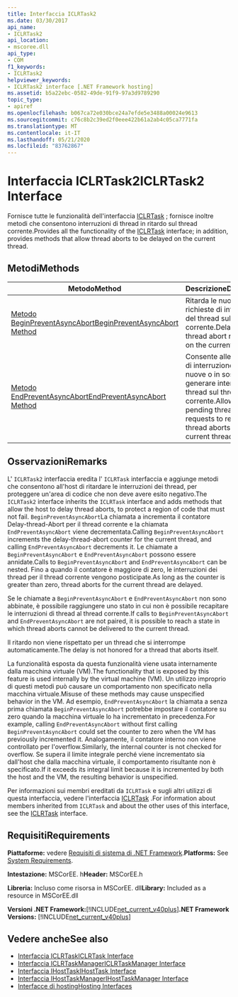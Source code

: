 ```yaml
---
title: Interfaccia ICLRTask2
ms.date: 03/30/2017
api_name:
- ICLRTask2
api_location:
- mscoree.dll
api_type:
- COM
f1_keywords:
- ICLRTask2
helpviewer_keywords:
- ICLRTask2 interface [.NET Framework hosting]
ms.assetid: b5a22ebc-0582-49de-91f9-97a3d9789290
topic_type:
- apiref
ms.openlocfilehash: b067ca72e030bce24a7efde5e3488a00024e9613
ms.sourcegitcommit: c76c8b2c39ed2f0eee422b61a2ab4c05ca7771fa
ms.translationtype: MT
ms.contentlocale: it-IT
ms.lasthandoff: 05/21/2020
ms.locfileid: "83762867"
---
```

# <a name="iclrtask2-interface"></a><span data-ttu-id="5d1fa-102">Interfaccia ICLRTask2</span><span class="sxs-lookup"><span data-stu-id="5d1fa-102">ICLRTask2 Interface</span></span>
<span data-ttu-id="5d1fa-103">Fornisce tutte le funzionalità dell'interfaccia [ICLRTask](iclrtask-interface.md) ; fornisce inoltre metodi che consentono interruzioni di thread in ritardo sul thread corrente.</span><span class="sxs-lookup"><span data-stu-id="5d1fa-103">Provides all the functionality of the [ICLRTask](iclrtask-interface.md) interface; in addition, provides methods that allow thread aborts to be delayed on the current thread.</span></span>  
  
## <a name="methods"></a><span data-ttu-id="5d1fa-104">Metodi</span><span class="sxs-lookup"><span data-stu-id="5d1fa-104">Methods</span></span>  
  
|<span data-ttu-id="5d1fa-105">Metodo</span><span class="sxs-lookup"><span data-stu-id="5d1fa-105">Method</span></span>|<span data-ttu-id="5d1fa-106">Descrizione</span><span class="sxs-lookup"><span data-stu-id="5d1fa-106">Description</span></span>|  
|------------|-----------------|  
|[<span data-ttu-id="5d1fa-107">Metodo BeginPreventAsyncAbort</span><span class="sxs-lookup"><span data-stu-id="5d1fa-107">BeginPreventAsyncAbort Method</span></span>](iclrtask2-beginpreventasyncabort-method.md)|<span data-ttu-id="5d1fa-108">Ritarda le nuove richieste di interruzione del thread sul thread corrente.</span><span class="sxs-lookup"><span data-stu-id="5d1fa-108">Delays new thread abort requests on the current thread.</span></span>|  
|[<span data-ttu-id="5d1fa-109">Metodo EndPreventAsyncAbort</span><span class="sxs-lookup"><span data-stu-id="5d1fa-109">EndPreventAsyncAbort Method</span></span>](iclrtask2-endpreventasyncabort-method.md)|<span data-ttu-id="5d1fa-110">Consente alle richieste di interruzione di thread nuove o in sospeso di generare interruzioni di thread sul thread corrente.</span><span class="sxs-lookup"><span data-stu-id="5d1fa-110">Allows new or pending thread abort requests to result in thread aborts on the current thread.</span></span>|  
  
## <a name="remarks"></a><span data-ttu-id="5d1fa-111">Osservazioni</span><span class="sxs-lookup"><span data-stu-id="5d1fa-111">Remarks</span></span>  
 <span data-ttu-id="5d1fa-112">L' `ICLRTask2` interfaccia eredita l' `ICLRTask` interfaccia e aggiunge metodi che consentono all'host di ritardare le interruzioni dei thread, per proteggere un'area di codice che non deve avere esito negativo.</span><span class="sxs-lookup"><span data-stu-id="5d1fa-112">The `ICLRTask2` interface inherits the `ICLRTask` interface and adds methods that allow the host to delay thread aborts, to protect a region of code that must not fail.</span></span> <span data-ttu-id="5d1fa-113">`BeginPreventAsyncAbort`La chiamata a incrementa il contatore Delay-thread-Abort per il thread corrente e la chiamata `EndPreventAsyncAbort` viene decrementata.</span><span class="sxs-lookup"><span data-stu-id="5d1fa-113">Calling `BeginPreventAsyncAbort` increments the delay-thread-abort counter for the current thread, and calling `EndPreventAsyncAbort` decrements it.</span></span> <span data-ttu-id="5d1fa-114">Le chiamate a `BeginPreventAsyncAbort` e `EndPreventAsyncAbort` possono essere annidate.</span><span class="sxs-lookup"><span data-stu-id="5d1fa-114">Calls to `BeginPreventAsyncAbort` and `EndPreventAsyncAbort` can be nested.</span></span> <span data-ttu-id="5d1fa-115">Fino a quando il contatore è maggiore di zero, le interruzioni dei thread per il thread corrente vengono posticipate.</span><span class="sxs-lookup"><span data-stu-id="5d1fa-115">As long as the counter is greater than zero, thread aborts for the current thread are delayed.</span></span>  
  
 <span data-ttu-id="5d1fa-116">Se le chiamate a `BeginPreventAsyncAbort` e `EndPreventAsyncAbort` non sono abbinate, è possibile raggiungere uno stato in cui non è possibile recapitare le interruzioni di thread al thread corrente.</span><span class="sxs-lookup"><span data-stu-id="5d1fa-116">If calls to `BeginPreventAsyncAbort` and `EndPreventAsyncAbort` are not paired, it is possible to reach a state in which thread aborts cannot be delivered to the current thread.</span></span>  
  
 <span data-ttu-id="5d1fa-117">Il ritardo non viene rispettato per un thread che si interrompe automaticamente.</span><span class="sxs-lookup"><span data-stu-id="5d1fa-117">The delay is not honored for a thread that aborts itself.</span></span>  
  
 <span data-ttu-id="5d1fa-118">La funzionalità esposta da questa funzionalità viene usata internamente dalla macchina virtuale (VM).</span><span class="sxs-lookup"><span data-stu-id="5d1fa-118">The functionality that is exposed by this feature is used internally by the virtual machine (VM).</span></span> <span data-ttu-id="5d1fa-119">Un utilizzo improprio di questi metodi può causare un comportamento non specificato nella macchina virtuale.</span><span class="sxs-lookup"><span data-stu-id="5d1fa-119">Misuse of these methods may cause unspecified behavior in the VM.</span></span> <span data-ttu-id="5d1fa-120">Ad esempio, `EndPreventAsyncAbort` la chiamata a senza prima chiamata `BeginPreventAsyncAbort` potrebbe impostare il contatore su zero quando la macchina virtuale lo ha incrementato in precedenza.</span><span class="sxs-lookup"><span data-stu-id="5d1fa-120">For example, calling `EndPreventAsyncAbort` without first calling `BeginPreventAsyncAbort` could set the counter to zero when the VM has previously incremented it.</span></span> <span data-ttu-id="5d1fa-121">Analogamente, il contatore interno non viene controllato per l'overflow.</span><span class="sxs-lookup"><span data-stu-id="5d1fa-121">Similarly, the internal counter is not checked for overflow.</span></span> <span data-ttu-id="5d1fa-122">Se supera il limite integrale perché viene incrementato sia dall'host che dalla macchina virtuale, il comportamento risultante non è specificato.</span><span class="sxs-lookup"><span data-stu-id="5d1fa-122">If it exceeds its integral limit because it is incremented by both the host and the VM, the resulting behavior is unspecified.</span></span>  
  
 <span data-ttu-id="5d1fa-123">Per informazioni sui membri ereditati da `ICLRTask` e sugli altri utilizzi di questa interfaccia, vedere l'interfaccia [ICLRTask](iclrtask-interface.md) .</span><span class="sxs-lookup"><span data-stu-id="5d1fa-123">For information about members inherited from `ICLRTask` and about the other uses of this interface, see the [ICLRTask](iclrtask-interface.md) interface.</span></span>  
  
## <a name="requirements"></a><span data-ttu-id="5d1fa-124">Requisiti</span><span class="sxs-lookup"><span data-stu-id="5d1fa-124">Requirements</span></span>  
 <span data-ttu-id="5d1fa-125">**Piattaforme:** vedere [Requisiti di sistema di .NET Framework](../../get-started/system-requirements.md).</span><span class="sxs-lookup"><span data-stu-id="5d1fa-125">**Platforms:** See [System Requirements](../../get-started/system-requirements.md).</span></span>  
  
 <span data-ttu-id="5d1fa-126">**Intestazione:** MSCorEE. h</span><span class="sxs-lookup"><span data-stu-id="5d1fa-126">**Header:** MSCorEE.h</span></span>  
  
 <span data-ttu-id="5d1fa-127">**Libreria:** Incluso come risorsa in MSCorEE. dll</span><span class="sxs-lookup"><span data-stu-id="5d1fa-127">**Library:** Included as a resource in MSCorEE.dll</span></span>  
  
 <span data-ttu-id="5d1fa-128">**Versioni .NET Framework:**[!INCLUDE[net_current_v40plus](../../../../includes/net-current-v40plus-md.md)]</span><span class="sxs-lookup"><span data-stu-id="5d1fa-128">**.NET Framework Versions:** [!INCLUDE[net_current_v40plus](../../../../includes/net-current-v40plus-md.md)]</span></span>  
  
## <a name="see-also"></a><span data-ttu-id="5d1fa-129">Vedere anche</span><span class="sxs-lookup"><span data-stu-id="5d1fa-129">See also</span></span>

- [<span data-ttu-id="5d1fa-130">Interfaccia ICLRTask</span><span class="sxs-lookup"><span data-stu-id="5d1fa-130">ICLRTask Interface</span></span>](iclrtask-interface.md)
- [<span data-ttu-id="5d1fa-131">Interfaccia ICLRTaskManager</span><span class="sxs-lookup"><span data-stu-id="5d1fa-131">ICLRTaskManager Interface</span></span>](iclrtaskmanager-interface.md)
- [<span data-ttu-id="5d1fa-132">Interfaccia IHostTask</span><span class="sxs-lookup"><span data-stu-id="5d1fa-132">IHostTask Interface</span></span>](ihosttask-interface.md)
- [<span data-ttu-id="5d1fa-133">Interfaccia IHostTaskManager</span><span class="sxs-lookup"><span data-stu-id="5d1fa-133">IHostTaskManager Interface</span></span>](ihosttaskmanager-interface.md)
- [<span data-ttu-id="5d1fa-134">Interfacce di hosting</span><span class="sxs-lookup"><span data-stu-id="5d1fa-134">Hosting Interfaces</span></span>](hosting-interfaces.md)
